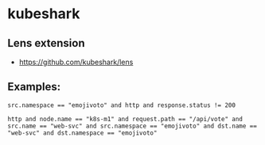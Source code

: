 # kubeshark
## Lens extension
* https://github.com/kubeshark/lens

## Examples:
```
src.namespace == "emojivoto" and http and response.status != 200
```

```
http and node.name == "k8s-m1" and request.path == "/api/vote" and src.name == "web-svc" and src.namespace == "emojivoto" and dst.name == "web-svc" and dst.namespace == "emojivoto"
```